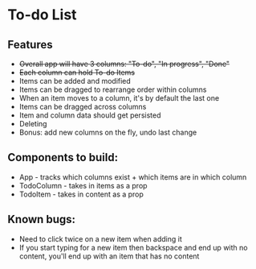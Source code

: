 # To-do List

## Features
- ~~Overall app will have 3 columns: "To-do", "In progress", "Done"~~
- ~~Each column can hold To-do Items~~
- Items can be added and modified
- Items can be dragged to rearrange order within columns
- When an item moves to a column, it's by default the last one
- Items can be dragged across columns
- Item and column data should get persisted
- Deleting
- Bonus: add new columns on the fly, undo last change

## Components to build:
- App - tracks which columns exist + which items are in which column
- TodoColumn - takes in items as a prop
- TodoItem - takes in content as a prop


## Known bugs:
- Need to click twice on a new item when adding it
- If you start typing for a new item then backspace and end up with no content, you'll end up with an item that has no content